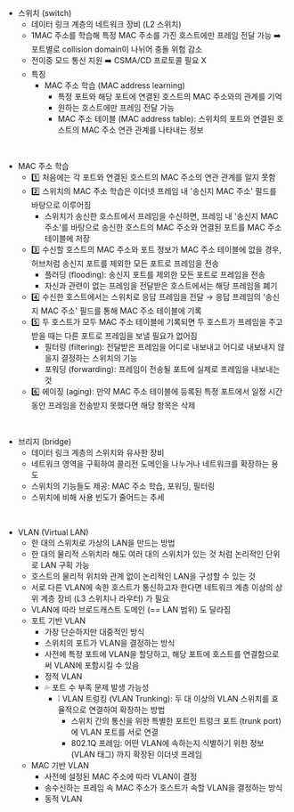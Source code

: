 - 스위치 (switch)
  - 데이터 링크 계층의 네트워크 장비 (L2 스위치)
  - 1MAC 주소를 학습해 특정 MAC 주소를 가진 호스트에만 프레임 전달 가능 ➡️ 포트별로 collision domain이 나뉘어 충돌 위험 감소
  - 전이중 모드 통신 지원 ➡️ CSMA/CD 프로토콜 필요 X
  - 특징
    - MAC 주소 학습 (MAC address learning)
      - 특정 포트와 해당 포트에 연결된 호스트의 MAC 주소와의 관계를 기억
      - 원하는 호스트에만 프레임 전달 가능
      - MAC 주소 테이블 (MAC address table): 스위치의 포트와 연결된 호스트의 MAC 주소 연관 관계를 나타내는 정보
<br/>

- MAC 주소 학습
  - 1️⃣ 처음에는 각 포트와 연결된 호스트의 MAC 주소의 연관 관계를 알지 못함
  - 2️⃣ 스위치의 MAC 주소 학습은 이더넷 프레임 내 '송신지 MAC 주소' 필드를 바탕으로 이루어짐
    - 스위치가 송신한 호스트에서 프레임을 수신하면, 프레임 내 '송신지 MAC 주소'를 바탕으로 송신한 호스트의 MAC 주소와 연결된 포트를 MAC 주소 테이블에 저장
  - 3️⃣ 수신할 호스트의 MAC 주소와 포트 정보가 MAC 주소 테이블에 없을 경우, 허브처럼 송신지 포트를 제외한 모든 포트로 프레임을 전송
    - 플러딩 (flooding): 송신지 포트를 제외한 모든 포트로 프레임을 전송
    - 자신과 관련이 없는 프레임을 전달받은 호스트에서는 해당 프레임을 폐기
  - 4️⃣ 수신한 호스트에서는 스위치로 응답 프레임을 전달 → 응답 프레임의 '송신지 MAC 주소' 필드를 통해 MAC 주소 테이블에 기록
  - 5️⃣ 두 호스트가 모두 MAC 주소 테이블에 기록되면 두 호스트가 프레임을 주고받을 때는 다른 포트로 프레임을 보낼 필요가 없어짐
    - 필터링 (filtering): 전달받은 프레임을 어디로 내보내고 어디로 내보내지 않을지 결정하는 스위치의 기능
    - 포워딩 (forwarding): 프레임이 전송될 포트에 실제로 프레임을 내보내는 것
  - 6️⃣ 에이징 (aging): 만약 MAC 주소 테이블에 등록된 특정 포트에서 일정 시간 동안 프레임을 전송받지 못했다면 해당 항목은 삭제
<br/>

- 브리지 (bridge)
  - 데이터 링크 계층의 스위치와 유사한 장비
  - 네트워크 영역을 구획하여 콜리전 도메인을 나누거나 네트워크를 확장하는 용도
  - 스위치의 기능들도 제공: MAC 주소 학습, 포워딩, 필터링
  - 스위치에 비해 사용 빈도가 줄어드는 추세
<br/>

- VLAN (Virtual LAN)
  - 한 대의 스위치로 가상의 LAN을 만드는 방법
  - 한 대의 물리적 스위치라 해도 여러 대의 스위치가 있는 것 처럼 논리적인 단위로 LAN 구획 가능
  - 호스트의 물리적 위치와 관계 없이 논리적인 LAN을 구성할 수 있는 것
  - 서로 다른 VLAN에 속한 호스트가 통신하고자 한다면 네트워크 계층 이상의 상위 계층 장비 (L3 스위치나 라우터) 가 필요
  - VLAN에 따라 브로드캐스트 도메인 (== LAN 범위) 도 달라짐
  - 포트 기반 VLAN
    - 가장 단순하지만 대중적인 방식
    - 스위치의 포트가 VLAN을 결정하는 방식
    - 사전에 특정 포트에 VLAN을 할당하고, 해당 포트에 호스트를 연결함으로써 VLAN에 포함시킬 수 있음
    - 정적 VLAN
    - 💦 포트 수 부족 문제 발생 가능성
      - ❕ VLAN 트렁킹 (VLAN Trunking): 두 대 이상의 VLAN 스위치를 효율적으로 연결하여 확장하는 방법
        - 스위치 간의 통신을 위한 특별한 포트인 트렁크 포트 (trunk port)에 VLAN 포트를 서로 연결
        - 802.1Q 프레임: 어떤 VLAN에 속하는지 식별하기 위한 정보 (VLAN 태그) 까지 확장된 이더넷 프레임 
  - MAC 기반 VLAN
    - 사전에 설정된 MAC 주소에 따라 VLAN이 결정
    - 송수신하는 프레임 속 MAC 주소가 호스트가 속할 VLAN을 결정하는 방식
    - 동적 VLAN
